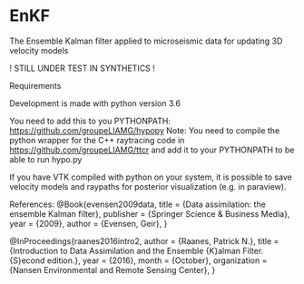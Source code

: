 # EnKF

The Ensemble Kalman filter applied to microseismic data for updating 3D velocity models

! STILL UNDER TEST IN SYNTHETICS !

Requirements

Development is made with python version 3.6

You need to add this to you PYTHONPATH:
https://github.com/groupeLIAMG/hypopy
Note: You need to compile the python wrapper for the C++ raytracing code in https://github.com/groupeLIAMG/ttcr and add it to your PYTHONPATH to be able to run hypo.py

If you have VTK compiled with python on your system, it is possible to save velocity models and raypaths for posterior visualization (e.g. in paraview).

References:
@Book{evensen2009data,
  title     = {Data assimilation: the ensemble Kalman filter},
  publisher = {Springer Science \& Business Media},
  year      = {2009},
  author    = {Evensen, Geir},
}

@InProceedings{raanes2016intro2,
  author       = {Raanes, Patrick N.},
  title        = {Introduction to Data Assimilation and the Ensemble {K}alman Filter. {S}econd edition.},
  year         = {2016},
  month        = {October},
  organization = {Nansen Environmental and Remote Sensing Center},
}
